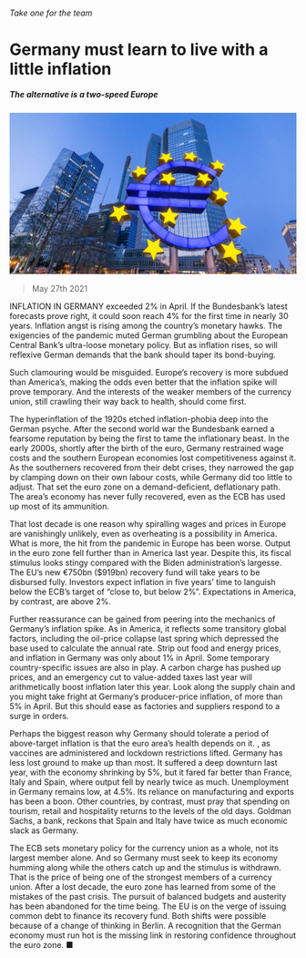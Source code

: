 ###### Take one for the team

# Germany must learn to live with a little inflation 

##### The alternative is a two-speed Europe 

![image](images/20210529_ldp501.jpg) 

> May 27th 2021 

INFLATION IN GERMANY exceeded 2% in April. If the Bundesbank’s latest forecasts prove right, it could soon reach 4% for the first time in nearly 30 years. Inflation angst is rising among the country’s monetary hawks. The exigencies of the pandemic muted German grumbling about the European Central Bank’s ultra-loose monetary policy. But as inflation rises, so will reflexive German demands that the bank should taper its bond-buying.

Such clamouring would be misguided. Europe’s recovery is more subdued than America’s, making the odds even better that the inflation spike will prove temporary. And the interests of the weaker members of the currency union, still crawling their way back to health, should come first.


The hyperinflation of the 1920s etched inflation-phobia deep into the German psyche. After the second world war the Bundesbank earned a fearsome reputation by being the first to tame the inflationary beast. In the early 2000s, shortly after the birth of the euro, Germany restrained wage costs and the southern European economies lost competitiveness against it. As the southerners recovered from their debt crises, they narrowed the gap by clamping down on their own labour costs, while Germany did too little to adjust. That set the euro zone on a demand-deficient, deflationary path. The area’s economy has never fully recovered, even as the ECB has used up most of its ammunition.

That lost decade is one reason why spiralling wages and prices in Europe are vanishingly unlikely, even as overheating is a possibility in America. What is more, the hit from the pandemic in Europe has been worse. Output in the euro zone fell further than in America last year. Despite this, its fiscal stimulus looks stingy compared with the Biden administration’s largesse. The EU’s new €750bn ($919bn) recovery fund will take years to be disbursed fully. Investors expect inflation in five years’ time to languish below the ECB’s target of “close to, but below 2%”. Expectations in America, by contrast, are above 2%.

Further reassurance can be gained from peering into the mechanics of Germany’s inflation spike. As in America, it reflects some transitory global factors, including the oil-price collapse last spring which depressed the base used to calculate the annual rate. Strip out food and energy prices, and inflation in Germany was only about 1% in April. Some temporary country-specific issues are also in play. A carbon charge has pushed up prices, and an emergency cut to value-added taxes last year will arithmetically boost inflation later this year. Look along the supply chain and you might take fright at Germany’s producer-price inflation, of more than 5% in April. But this should ease as factories and suppliers respond to a surge in orders.

Perhaps the biggest reason why Germany should tolerate a period of above-target inflation is that the euro area’s health depends on it. , as vaccines are administered and lockdown restrictions lifted. Germany has less lost ground to make up than most. It suffered a deep downturn last year, with the economy shrinking by 5%, but it fared far better than France, Italy and Spain, where output fell by nearly twice as much. Unemployment in Germany remains low, at 4.5%. Its reliance on manufacturing and exports has been a boon. Other countries, by contrast, must pray that spending on tourism, retail and hospitality returns to the levels of the old days. Goldman Sachs, a bank, reckons that Spain and Italy have twice as much economic slack as Germany.

The ECB sets monetary policy for the currency union as a whole, not its largest member alone. And so Germany must seek to keep its economy humming along while the others catch up and the stimulus is withdrawn. That is the price of being one of the strongest members of a currency union. After a lost decade, the euro zone has learned from some of the mistakes of the past crisis. The pursuit of balanced budgets and austerity has been abandoned for the time being. The EU is on the verge of issuing common debt to finance its recovery fund. Both shifts were possible because of a change of thinking in Berlin. A recognition that the German economy must run hot is the missing link in restoring confidence throughout the euro zone. ■

